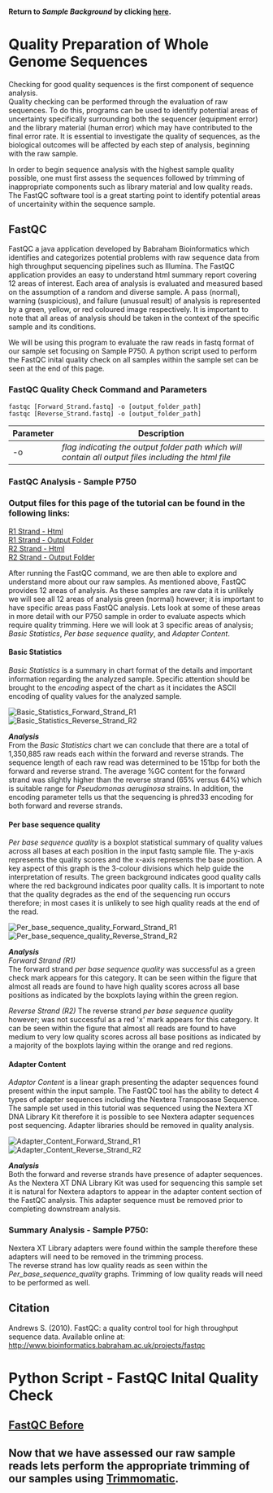 #### Return to *Sample Background* by clicking [here](https://github.com/rszymkiewicz/Comparison_of_Mappers/blob/master/2_Sample_Background.md).  

# Quality Preparation of Whole Genome Sequences
Checking for good quality sequences is the first component of sequence analysis.  
Quality checking can be performed through the evaluation of raw sequences. To do this, programs can be used to identify potential areas of uncertainty specifically surrounding both the sequencer (equipment error) and the library material (human error) which may have contributed to the final error rate. It is essential to investigate the quality of sequences, as the biological outcomes will be affected by each step of analysis, beginning with the raw sample. 

In order to begin sequence analysis with the highest sample quality possible, one must first assess the sequences followed by trimming of inappropriate components such as library material and low quality reads. The FastQC software tool is a great starting point to identify potential areas of uncertainity within the sequence sample.  

## FastQC  
FastQC a java application developed by Babraham Bioinformatics which identifies and categorizes potential problems with raw sequence data from high throughput sequencing pipelines such as Illumina. The FastQC application provides an easy to understand html summary report covering 12 areas of interest. Each area of analysis is evaluated and measured based on the assumption of a random and diverse sample. A pass (normal), warning (suspicious), and failure (unusual result) of analysis is represented by a green, yellow, or red coloured image respectively. It is important to note that all areas of analysis should be taken in the context of the specific sample and its conditions.  

We will be using this program to evaluate the raw reads in fastq format of our sample set focusing on Sample P750. A python script used to perform the FastQC inital quality check on all samples within the sample set can be seen at the end of this page. 

### FastQC Quality Check Command and Parameters
```
fastqc [Forward_Strand.fastq] -o [output_folder_path]
fastqc [Reverse_Strand.fastq] -o [output_folder_path]
```  
Parameter | Description  
----------|-------------  
-o | *flag indicating the output folder path which will contain all output files including the html file*   

### FastQC Analysis - Sample P750
### Output files for this page of the tutorial can be found in the following links:
[R1 Strand - Html](https://github.com/rszymkiewicz/Comparison_of_Mappers/blob/master/P750_L00X_R1_00X_fastqc.html)  
[R1 Strand - Output Folder](https://github.com/rszymkiewicz/Comparison_of_Mappers/blob/master/P750_L00X_R1_00X_fastqc.zip)  
[R2 Strand - Html](https://github.com/rszymkiewicz/Comparison_of_Mappers/blob/master/P750_L00X_R2_00X_fastqc.html)  
[R2 Strand - Output Folder](https://github.com/rszymkiewicz/Comparison_of_Mappers/blob/master/P750_L00X_R2_00X_fastqc.zip)  

After running the FastQC command, we are then able to explore and understand more about our raw samples. As mentioned above, FastQC provides 12 areas of analysis. As these samples are raw data it is unlikely we will see all 12 areas of analysis green (normal) however; it is important to have specific areas pass FastQC analysis. Lets look at some of these areas in more detail with our P750 sample in order to evaluate aspects which require quality trimming. Here we will look at 3 specific areas of analysis; *Basic Statistics*, *Per base sequence quality*, and *Adapter Content*.  

#### Basic Statistics
*Basic Statistics* is a summary in chart format of the details and important information regarding the analyzed sample. Specific attention should be brought to the *encoding* aspect of the chart as it incidates the ASCII encoding of quality values for the analyzed sample.  

![Basic_Statistics_Forward_Strand_R1](https://cloud.githubusercontent.com/assets/25803304/25551975/f62a6702-2c5b-11e7-970b-f2754edf8521.png)  
![Basic_Statistics_Reverse_Strand_R2](https://cloud.githubusercontent.com/assets/25803304/25552053/c072492a-2c5d-11e7-94d7-324a4d78a817.png)  

***Analysis***  
From the *Basic Statistics* chart we can conclude that there are a total of 1,350,885 raw reads each within the forward and reverse strands. The sequence length of each raw read was determined to be 151bp for both the forward and reverse strand. The average %GC content for the forward strand was slightly higher than the reverse strand (65% versus 64%) which is suitable range for *Pseudomonas aeruginosa* strains. In addition, the encoding parameter tells us that the sequencing is phred33 encoding for both forward and reverse strands.   

#### Per base sequence quality
*Per base sequence quality* is a boxplot statistical summary of quality values across all bases at each position in the input fastq sample file. The y-axis represents the quality scores and the x-axis represents the base position. A key aspect of this graph is the 3-colour divisions which help guide the interpretation of results. The green background indicates good quality calls where the red background indicates poor quality calls. It is important to note that the quality degrades as the end of the sequencing run occurs therefore; in most cases it is unlikely to see high quality reads at the end of the read.  

![Per_base_sequence_quality_Forward_Strand_R1](https://cloud.githubusercontent.com/assets/25803304/25551970/f62664e0-2c5b-11e7-836e-fd4e295a33ba.png)  
![Per_base_sequence_quality_Reverse_Strand_R2](https://cloud.githubusercontent.com/assets/25803304/25552052/c0708004-2c5d-11e7-86d3-92d6baafe85f.png)  

***Analysis***  
*Forward Strand (R1)*  
The forward strand *per base sequence quality* was successful as a green check mark appears for this category. It can be seen within the figure that almost all reads are found to have high quality scores across all base positions as indicated by the boxplots laying within the green region.  

*Reverse Strand (R2)* 
The reverse strand *per base sequence quality* however; was not successful as a red 'x' mark appears for this category. It can be seen within the figure that almost all reads are found to have medium to very low quality scores across all base positions as indicated by a majority of the boxplots laying within the orange and red regions.  

#### Adapter Content
*Adaptor Content* is a linear graph presenting the adapter sequences found present within the input sample. The FastQC tool 
has the ability to detect 4 types of adapter sequences including the Nextera Transposase Sequence. The sample set used in this tutorial was sequenced using the Nextera XT DNA Library Kit therefore it is possible to see Nextera adapter sequences post sequencing. Adapter libraries should be removed in quality analysis.  

![Adapter_Content_Forward_Strand_R1](https://cloud.githubusercontent.com/assets/25803304/25551972/f6287b04-2c5b-11e7-818c-26402b1f53c6.png)  
![Adapter_Content_Reverse_Strand_R2](https://cloud.githubusercontent.com/assets/25803304/25552051/c064edca-2c5d-11e7-88ce-2a3cfb885dfa.png)  

***Analysis***  
Both the forward and reverse strands have presence of adapter sequences. As the Nextera XT DNA Library Kit was used for sequencing this sample set it is natural for Nextera adaptors to appear in the adapter content section of the FastQC analysis. This adapter sequence must be removed prior to completing downstream analysis.   

### Summary Analysis - Sample P750:
Nextera XT Library adapters were found within the sample therefore these adapters will need to be removed in the trimming process.  
The reverse strand has low quality reads as seen within the *Per_base_sequence_quality* graphs. Trimming of low quality reads will need to be performed as well.  

## Citation
Andrews S. (2010). FastQC: a quality control tool for high throughput sequence data. Available online at: http://www.bioinformatics.babraham.ac.uk/projects/fastqc

# Python Script - FastQC Inital Quality Check
## [FastQC Before](https://github.com/rszymkiewicz/Comparison_of_Mappers/blob/master/FastQC_Before.py)

## Now that we have assessed our raw sample reads lets perform the appropriate trimming of our samples using [Trimmomatic](https://github.com/rszymkiewicz/Comparison_of_Mappers/blob/master/4_Quality_Preparations_Trimmomatic.md).
